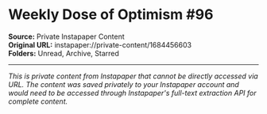 # Weekly Dose of Optimism #96

**Source:** Private Instapaper Content  
**Original URL:** instapaper://private-content/1684456603  
**Folders:** Unread, Archive, Starred  

---

*This is private content from Instapaper that cannot be directly accessed via URL. The content was saved privately to your Instapaper account and would need to be accessed through Instapaper's full-text extraction API for complete content.*
